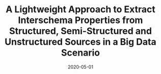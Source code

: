 ---
title: 'A Lightweight Approach to Extract Interschema Properties from Structured, Semi-Structured and Unstructured Sources in a Big Data Scenario'
collection: publications
permalink: /publication/2020-05-01-International Journal of Information Technology and Decision Making.md
excerpt: 'F. Cauteruccio, P.L.  Giudice, L.  Musarella, G.  Terracina, D.  Ursino, L.  Virgili'
date: 2020-05-01
venue: 'International Journal of Information Technology and Decision Making'
link: 'https://doi.org/10.1142/S0219622020500182'
location: 'Polytechnic University of Marche, University Institute of Architecture of Reggio Calabria, University of Calabria'
---
